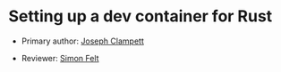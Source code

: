 # Setting up a dev container for Rust

* Primary author: [Joseph Clampett](https://github.com/josephclampett-education)

* Reviewer: [Simon Felt](https://github.com/simofel)